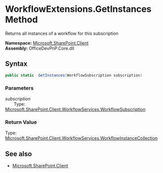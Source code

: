 # WorkflowExtensions.GetInstances Method  
Returns all instances of a workflow for this subscription  

**Namespace:** [Microsoft.SharePoint.Client](Microsoft.SharePoint.Client.md)  
**Assembly:** OfficeDevPnP.Core.dll  
## Syntax
```C#
public static  GetInstances(WorkflowSubscription subscription)
```
### Parameters
*subscription*  
&emsp;&emsp;Type: [Microsoft.SharePoint.Client.WorkflowServices.WorkflowSubscription](Microsoft.SharePoint.Client.WorkflowServices.WorkflowSubscription.md) 
&emsp;&emsp;  
  
### Return Value
Type: [Microsoft.SharePoint.Client.WorkflowServices.WorkflowInstanceCollection](Microsoft.SharePoint.Client.WorkflowServices.WorkflowInstanceCollection.md  
)

## See also
- [Microsoft.SharePoint.Client](Microsoft.SharePoint.Client.md)
